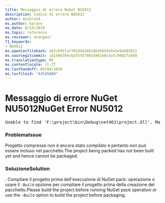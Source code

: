 ```yaml
---
title: Messaggio di errore NuGet NU5012
description: Codice di errore NU5012
author: mishra14
ms.author: karann
ms.date: 8/14/2018
ms.topic: reference
ms.reviewer: anangaur
f1_keywords:
- NU5012
ms.openlocfilehash: abfc695faf70199a5662d6d5693e543e9ad85022
ms.sourcegitcommit: 1d1406764c6af5fb7801d462e0c4afc9092fa569
ms.translationtype: MT
ms.contentlocale: it-IT
ms.lasthandoff: 09/04/2018
ms.locfileid: "43545889"
---
```

# <a name="nuget-error-nu5012"></a><span data-ttu-id="dbae9-103">Messaggio di errore NuGet NU5012</span><span class="sxs-lookup"><span data-stu-id="dbae9-103">NuGet Error NU5012</span></span>
<pre>Unable to find 'F:\project\bin\Debug\net461\project.dll'. Make sure the project has been built.</pre>

### <a name="issue"></a><span data-ttu-id="dbae9-104">Problema</span><span class="sxs-lookup"><span data-stu-id="dbae9-104">Issue</span></span>

<span data-ttu-id="dbae9-105">Progetto compresse non è ancora stato compilato e pertanto non può essere incluso nel pacchetto.</span><span class="sxs-lookup"><span data-stu-id="dbae9-105">The project being packed has not been built yet and hence cannot be packaged.</span></span>


### <a name="solution"></a><span data-ttu-id="dbae9-106">Soluzione</span><span class="sxs-lookup"><span data-stu-id="dbae9-106">Solution</span></span>

<span data-ttu-id="dbae9-107">. Compilare il progetto prima dell'esecuzione di NuGet pack: operazione o usare il `-Build` opzione per compilare il progetto prima della creazione del pacchetto.</span><span class="sxs-lookup"><span data-stu-id="dbae9-107">Please build the project before running NuGet pack operation or use the `-Build` option to build the project before packaging.</span></span>


